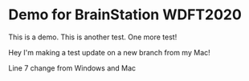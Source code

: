 # Demo for BrainStation WDFT2020

This is a demo. This is another test. One more test!

Hey I'm making a test update on a new branch from my Mac!

Line 7 change from Windows and Mac